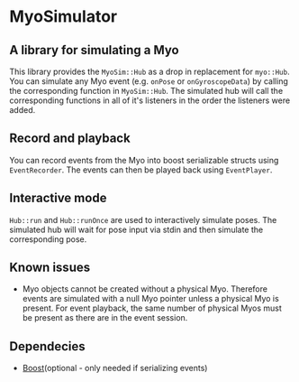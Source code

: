 MyoSimulator
============

A library for simulating a Myo
------------------------------

This library provides the `MyoSim::Hub` as a drop in replacement for
`myo::Hub`. You can simulate any Myo event (e.g. `onPose` or `onGyroscopeData`)
by calling the corresponding function in `MyoSim::Hub`. The simulated hub will
call the corresponding functions in all of it's listeners in the order the
listeners were added.

Record and playback
-------------------

You can record events from the Myo into boost serializable structs using
`EventRecorder`. The events can then be played back using `EventPlayer`.

Interactive mode
----------------

`Hub::run` and `Hub::runOnce` are used to interactively simulate poses. The
simulated hub will wait for pose input via stdin and then simulate the
corresponding pose.

Known issues
------------

- Myo objects cannot be created without a physical Myo. Therefore events are
  simulated with a null Myo pointer unless a physical Myo is present. For event
  playback, the same number of physical Myos must be present as there are in the
  event session.

Dependecies
-----------

- [Boost](http://www.boost.org/)(optional - only needed if serializing events)
